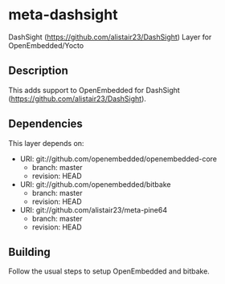 # meta-dashsight

DashSight (https://github.com/alistair23/DashSight) Layer for OpenEmbedded/Yocto

## Description

This adds support to OpenEmbedded for DashSight (https://github.com/alistair23/DashSight).

## Dependencies

This layer depends on:

* URI: git://github.com/openembedded/openembedded-core
  * branch: master
  * revision: HEAD
* URI: git://github.com/openembedded/bitbake
  * branch: master
  * revision: HEAD
* URI: git://github.com/alistair23/meta-pine64
  * branch: master
  * revision: HEAD

## Building

Follow the usual steps to setup OpenEmbedded and bitbake.
